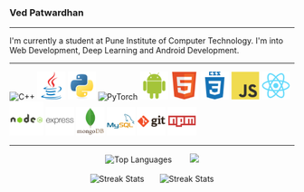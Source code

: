 ### Ved Patwardhan
---

I'm currently a student at Pune Institute of Computer Technology. I'm into Web Development, Deep Learning and Android Development.

---

<p>
<img src="https://github.com/isocpp/logos/blob/master/cpp_logo.svg" alt="C++" width="50" height="50"/>
<img src="https://github.com/devicons/devicon/blob/master/icons/java/java-original.svg" alt="Java" width="50" height="50"/>
<img src="https://github.com/devicons/devicon/blob/master/icons/python/python-original.svg" alt="Python" width="50" height="50"/>
<img src="https://upload.wikimedia.org/wikipedia/commons/1/10/PyTorch_logo_icon.svg" alt="PyTorch" width="50" height="50"/>
<img src="https://github.com/devicons/devicon/blob/master/icons/android/android-original.svg" alt="Android" width="50" height="50"/>
<img src="https://github.com/devicons/devicon/blob/master/icons/html5/html5-original.svg" alt="HTML" width="50" height="50"/> <img src="https://github.com/devicons/devicon/blob/master/icons/css3/css3-plain-wordmark.svg" alt="CSS" width="50" height="50"/>
<img src="https://github.com/devicons/devicon/blob/master/icons/javascript/javascript-original.svg" alt="JavaScript" width="50" height="50"/>
<img src="https://github.com/devicons/devicon/blob/master/icons/react/react-original.svg" alt="ReactJS" width="50" height="50"/> 
<img src="https://github.com/devicons/devicon/blob/master/icons/nodejs/nodejs-original-wordmark.svg" alt="NodeJS" width="60" height="60"/>
<img src="https://github.com/devicons/devicon/blob/master/icons/express/express-original-wordmark.svg" alt="ExpressJS" width="50" height="50"/> <img src="https://github.com/devicons/devicon/blob/master/icons/mongodb/mongodb-original-wordmark.svg" alt="MongoDB" width="50" height="50"/>
<img src="https://github.com/devicons/devicon/blob/master/icons/mysql/mysql-original-wordmark.svg" alt="MySQL" width="50" height="50"/>
<img src="https://github.com/devicons/devicon/blob/master/icons/git/git-original-wordmark.svg" alt="Git" width="50" height="50"/>
<img src="https://github.com/devicons/devicon/blob/master/icons/npm/npm-original-wordmark.svg" alt="npm" width="50" height="50"/>
</p>

---
<p align="center">
<img src="https://github-readme-stats.vercel.app/api/top-langs/?username=vedpatwardhan&hide_border=true&theme=tokyonight" alt="Top Languages" width="24%"/>&nbsp;&nbsp;&nbsp;&nbsp;&nbsp;&nbsp;&nbsp;
<img src="https://github-readme-activity-graph.cyclic.app/graph?username=vedpatwardhan&hide_border=true&theme=tokyo-night" width="66%">
<br><br>
<img src="https://github-readme-streak-stats.herokuapp.com/?user=vedpatwardhan&hide_border=true&theme=tokyonight" alt="Streak Stats" width="45%"/>&nbsp;&nbsp;&nbsp;&nbsp;&nbsp;&nbsp;&nbsp;<img src="https://github-readme-stats.vercel.app/api?username=vedpatwardhan&hide_border=true&theme=tokyonight" alt="Streak Stats" width="45%"/>
</p>

